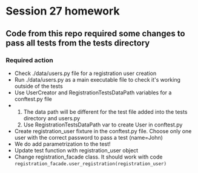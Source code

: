 # Session 27 homework
## Code from this repo required some changes to pass all tests from the tests directory

### **Required action**
 - Check \./data/users.py file for a registration user creation
 - Run ./data/users.py as a main executable file to check it's working outside of the tests
 - Use UserCreator and RegistrationTestsDataPath variables for a conftest.py file
 - 1. The data path will be different for the test file added into the tests directory and users.py
   2. Use RegistrationTestsDataPath var to create User in conftest.py
 - Create registration_user fixture in the conftest.py file. Choose only one user with the correct password to pass a test (name=John)
 - We do add parametrization to the test!
 - Update test function with registration_user object
 - Change registration_facade class. It should work with code `registration_facade.user_registration(registration_user) `

